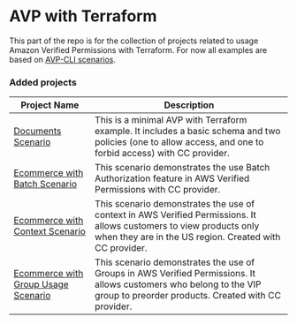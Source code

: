 # AVP with Terraform

This part of the repo is for the collection of projects related to usage Amazon Verified Permissions with Terraform. For now all examples are based on [AVP-CLI scenarios](https://github.com/Pigius/avp-cli/tree/main/scenarios).

### Added projects

| Project Name                                                                      | Description                                                                                                                                                                    |
| --------------------------------------------------------------------------------- | ------------------------------------------------------------------------------------------------------------------------------------------------------------------------------ |
| [Documents Scenario](/scenarios/documentsScenario/README.md)                      | This is a minimal AVP with Terraform example. It includes a basic schema and two policies (one to allow access, and one to forbid access) with CC provider.                    |
| [Ecommerce with Batch Scenario](scenarios/ecommerceBatchScenario/README.md)       | This scenario demonstrates the use Batch Authorization feature in AWS Verified Permissions with CC provider.                                                                   |
| [Ecommerce with Context Scenario](scenarios/ecommerceContextScenario/README.md)   | This scenario demonstrates the use of context in AWS Verified Permissions. It allows customers to view products only when they are in the US region. Created with CC provider. |
| [Ecommerce with Group Usage Scenario](scenarios/ecommerceGroupScenario/README.md) | This scenario demonstrates the use of Groups in AWS Verified Permissions. It allows customers who belong to the VIP group to preorder products. Created with CC provider.      |
